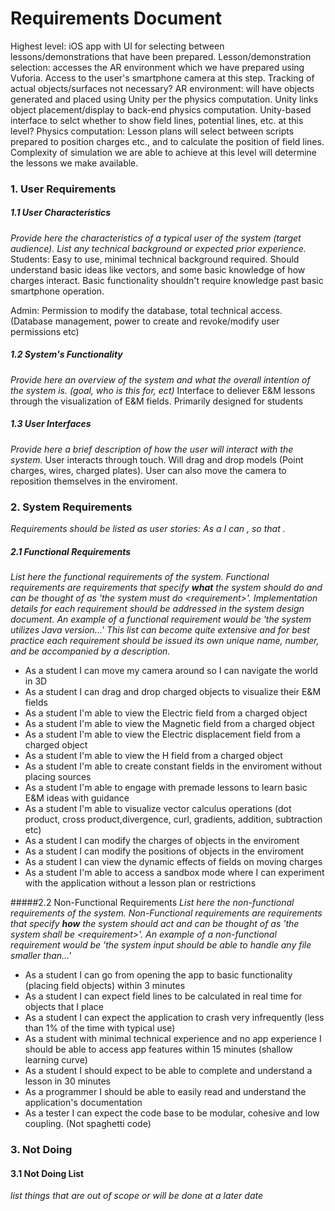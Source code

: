 # Requirements Document



Highest level: iOS app with UI for selecting between lessons/demonstrations that have been prepared. 
Lesson/demonstration selection: accesses the AR environment which we have prepared using Vuforia. Access to the user's smartphone camera at this step. Tracking of actual objects/surfaces not necessary? 
AR environment: will have objects generated and placed using Unity per the physics computation. Unity links object placement/display to back-end physics computation. Unity-based interface to selct whether to show field lines, potential lines, etc. at this level?
Physics computation: Lesson plans will select between scripts prepared to position charges etc., and to calculate the position of field lines. Complexity of simulation we are able to achieve at this level will determine the lessons we make available. 





### 1. User Requirements


##### 1.1 User Characteristics  
*Provide here the characteristics of a typical user of the system (target audience). List any technical background or expected prior experience.*
Students: Easy to use, minimal technical background required. Should understand basic ideas like vectors, and some basic knowledge of how charges interact. Basic functionality shouldn't require knowledge past basic smartphone operation.

Admin: Permission to modify the database, total technical access. (Database management, power to create and revoke/modify user permissions etc)

##### 1.2 System's Functionality  
*Provide here an overview of the system and what the overall intention of the system is. (goal, who is this for, ect)* 
Interface to deliever E&M lessons through the visualization of E&M fields. Primarily designed for students
      
##### 1.3 User Interfaces   
*Provide here a brief description of how the user will interact with the system.*
User interacts through touch. Will drag and drop models (Point charges, wires, charged plates). User can also move the camera to reposition themselves in the enviroment.

### 2. System Requirements  
*Requirements should be listed as user stories: As a <role> I can <capability>, so that <receive benefit>.*

##### 2.1 Functional Requirements
*List here the functional requirements of the system. Functional requirements are requirements that specify __what__ the system should do and can be thought of as 'the system must do <requirement\>'. Implementation details for each requirement should be addressed in the system design document. An example of a functional requirement would be 'the system utilizes Java version...' This list can become quite extensive and for best practice each requirement should be issued its own unique name, number, and be accompanied by a description.*

* As a student I can move my camera around so I can navigate the world in 3D
* As a student I can drag and drop charged objects to visualize their E&M fields
* As a student I'm able to view the Electric field from a charged object
* As a student I'm able to view the Magnetic field from a charged object
* As a student I'm able to view the Electric displacement field from a charged object
* As a student I'm able to view the H field from a charged object
* As a student I'm able to create constant fields in the enviroment without placing sources
* As a student I'm able to engage with premade lessons to learn basic E&M ideas with guidance
* As a student I'm able to visualize vector calculus operations (dot product, cross product,divergence, curl, gradients, addition, subtraction etc)
* As a student I can modify the charges of objects in the enviroment
* As a student I can modify the positions of objects in the enviroment
* As a student I can view the dynamic effects of fields on moving charges
* As a student I'm able to access a sandbox mode where I can experiment with the application without a lesson plan or restrictions


#####2.2 Non-Functional Requirements
*List here the non-functional requirements of the system. Non-Functional requirements are requirements that specify __how__ the system should act and can be thought of as 'the system shall be <requirement\>'. An example of a non-functional requirement would be 'the system input should be able to handle any file smaller than...'*

* As a student I can go from opening the app to basic functionality (placing field objects) within 3 minutes
* As a student I can expect field lines to be calculated in real time for objects that I place
* As a student I can expect the application to crash very infrequently (less than 1% of the time with typical use)
* As a student with minimal technical experience and no app experience I should be able to access app features within 15 minutes (shallow learning curve)
* As a student I should expect to be able to complete and understand a lesson in 30 minutes
* As a programmer I should be able to easily read and understand the application's documentation
* As a tester I can expect the code base to be modular, cohesive and low coupling. (Not spaghetti code)


### 3. Not Doing

#### 3.1 Not Doing List
*list things that are out of scope or will be done at a later date*
